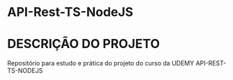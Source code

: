 # API-Rest-TS-NodeJS

# DESCRIÇÃO DO PROJETO
  Repositório para estudo e prática do projeto do curso da UDEMY API-REST-TS-NODEJS
